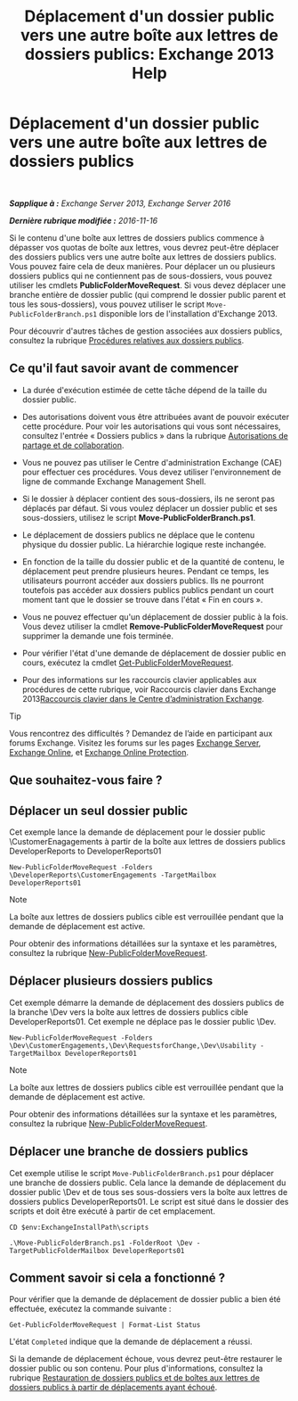 ﻿---
title: "Déplacement d'un dossier public vers une autre boîte aux lettres de dossiers publics: Exchange 2013 Help"
TOCTitle: Déplacement d'un dossier public vers une autre boîte aux lettres de dossiers publics
ms:assetid: b8744934-a3cb-443e-acce-a9a6ca5d88f6
ms:mtpsurl: https://technet.microsoft.com/fr-fr/library/JJ906435(v=EXCHG.150)
ms:contentKeyID: 51407225
ms.date: 04/24/2018
mtps_version: v=EXCHG.150
ms.translationtype: HT
---

# Déplacement d'un dossier public vers une autre boîte aux lettres de dossiers publics

 

_**Sapplique à :** Exchange Server 2013, Exchange Server 2016_

_**Dernière rubrique modifiée :** 2016-11-16_

Si le contenu d'une boîte aux lettres de dossiers publics commence à dépasser vos quotas de boîte aux lettres, vous devrez peut-être déplacer des dossiers publics vers une autre boîte aux lettres de dossiers publics. Vous pouvez faire cela de deux manières. Pour déplacer un ou plusieurs dossiers publics qui ne contiennent pas de sous-dossiers, vous pouvez utiliser les cmdlets **PublicFolderMoveRequest**. Si vous devez déplacer une branche entière de dossier public (qui comprend le dossier public parent et tous les sous-dossiers), vous pouvez utiliser le script `Move-PublicFolderBranch.ps1` disponible lors de l'installation d'Exchange 2013.

Pour découvrir d'autres tâches de gestion associées aux dossiers publics, consultez la rubrique [Procédures relatives aux dossiers publics](public-folder-procedures-exchange-2013-help.md).

## Ce qu'il faut savoir avant de commencer

  - La durée d'exécution estimée de cette tâche dépend de la taille du dossier public.

  - Des autorisations doivent vous être attribuées avant de pouvoir exécuter cette procédure. Pour voir les autorisations qui vous sont nécessaires, consultez l'entrée « Dossiers publics » dans la rubrique [Autorisations de partage et de collaboration](sharing-and-collaboration-permissions-exchange-2013-help.md).

  - Vous ne pouvez pas utiliser le Centre d'administration Exchange (CAE) pour effectuer ces procédures. Vous devez utiliser l'environnement de ligne de commande Exchange Management Shell.

  - Si le dossier à déplacer contient des sous-dossiers, ils ne seront pas déplacés par défaut. Si vous voulez déplacer un dossier public et ses sous-dossiers, utilisez le script **Move-PublicFolderBranch.ps1**.

  - Le déplacement de dossiers publics ne déplace que le contenu physique du dossier public. La hiérarchie logique reste inchangée.

  - En fonction de la taille du dossier public et de la quantité de contenu, le déplacement peut prendre plusieurs heures. Pendant ce temps, les utilisateurs pourront accéder aux dossiers publics. Ils ne pourront toutefois pas accéder aux dossiers publics publics pendant un court moment tant que le dossier se trouve dans l'état « Fin en cours ».

  - Vous ne pouvez effectuer qu'un déplacement de dossier public à la fois. Vous devez utiliser la cmdlet **Remove-PublicFolderMoveRequest** pour supprimer la demande une fois terminée.

  - Pour vérifier l'état d'une demande de déplacement de dossier public en cours, exécutez la cmdlet [Get-PublicFolderMoveRequest](https://technet.microsoft.com/fr-fr/library/jj878076\(v=exchg.150\)).

  - Pour des informations sur les raccourcis clavier applicables aux procédures de cette rubrique, voir Raccourcis clavier dans Exchange 2013[Raccourcis clavier dans le Centre d’administration Exchange](keyboard-shortcuts-in-the-exchange-admin-center-exchange-online-protection-help.md).

> [!TIP]
> Vous rencontrez des difficultés ? Demandez de l’aide en participant aux forums Exchange. Visitez les forums sur les pages <a href="https://go.microsoft.com/fwlink/p/?linkid=60612">Exchange Server</a>, <a href="https://go.microsoft.com/fwlink/p/?linkid=267542">Exchange Online</a>, et <a href="https://go.microsoft.com/fwlink/p/?linkid=285351">Exchange Online Protection</a>.


## Que souhaitez-vous faire ?

## Déplacer un seul dossier public

Cet exemple lance la demande de déplacement pour le dossier public \\CustomerEnagagements à partir de la boîte aux lettres de dossiers publics DeveloperReports to DeveloperReports01

    New-PublicFolderMoveRequest -Folders \DeveloperReports\CustomerEngagements -TargetMailbox DeveloperReports01

> [!NOTE]
> La boîte aux lettres de dossiers publics cible est verrouillée pendant que la demande de déplacement est active.


Pour obtenir des informations détaillées sur la syntaxe et les paramètres, consultez la rubrique [New-PublicFolderMoveRequest](https://technet.microsoft.com/fr-fr/library/jj878081\(v=exchg.150\)).

## Déplacer plusieurs dossiers publics

Cet exemple démarre la demande de déplacement des dossiers publics de la branche \\Dev vers la boîte aux lettres de dossiers publics cible DeveloperReports01. Cet exemple ne déplace pas le dossier public \\Dev.

    New-PublicFolderMoveRequest -Folders \Dev\CustomerEngagements,\Dev\RequestsforChange,\Dev\Usability -TargetMailbox DeveloperReports01

> [!NOTE]
> La boîte aux lettres de dossiers publics cible est verrouillée pendant que la demande de déplacement est active.


Pour obtenir des informations détaillées sur la syntaxe et les paramètres, consultez la rubrique [New-PublicFolderMoveRequest](https://technet.microsoft.com/fr-fr/library/jj878081\(v=exchg.150\)).

## Déplacer une branche de dossiers publics

Cet exemple utilise le script `Move-PublicFolderBranch.ps1` pour déplacer une branche de dossiers public. Cela lance la demande de déplacement du dossier public \\Dev et de tous ses sous-dossiers vers la boîte aux lettres de dossiers publics DeveloperReports01. Le script est situé dans le dossier des scripts et doit être exécuté à partir de cet emplacement.

    CD $env:ExchangeInstallPath\scripts
    
    .\Move-PublicFolderBranch.ps1 -FolderRoot \Dev -TargetPublicFolderMailbox DeveloperReports01

## Comment savoir si cela a fonctionné ?

Pour vérifier que la demande de déplacement de dossier public a bien été effectuée, exécutez la commande suivante :

    Get-PublicFolderMoveRequest | Format-List Status

L'état `Completed` indique que la demande de déplacement a réussi.

Si la demande de déplacement échoue, vous devrez peut-être restaurer le dossier public ou son contenu. Pour plus d'informations, consultez la rubrique [Restauration de dossiers publics et de boîtes aux lettres de dossiers publics à partir de déplacements ayant échoué](restore-public-folders-and-public-folder-mailboxes-from-failed-moves-exchange-2013-help.md).

